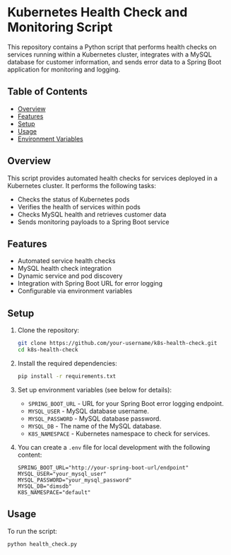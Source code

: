 # Kubernetes Health Check and Monitoring Script

This repository contains a Python script that performs health checks on services running within a Kubernetes cluster, integrates with a MySQL database for customer information, and sends error data to a Spring Boot application for monitoring and logging.

## Table of Contents
- [Overview](#overview)
- [Features](#features)
- [Setup](#setup)
- [Usage](#usage)
- [Environment Variables](#environment-variables)

## Overview
This script provides automated health checks for services deployed in a Kubernetes cluster. It performs the following tasks:
- Checks the status of Kubernetes pods
- Verifies the health of services within pods
- Checks MySQL health and retrieves customer data
- Sends monitoring payloads to a Spring Boot service

## Features
- Automated service health checks
- MySQL health check integration
- Dynamic service and pod discovery
- Integration with Spring Boot URL for error logging
- Configurable via environment variables

## Setup

1. Clone the repository:
   ```bash
   git clone https://github.com/your-username/k8s-health-check.git
   cd k8s-health-check
   ```

2. Install the required dependencies:
   ```bash
   pip install -r requirements.txt
   ```

3. Set up environment variables (see below for details):
   - `SPRING_BOOT_URL` - URL for your Spring Boot error logging endpoint.
   - `MYSQL_USER` - MySQL database username.
   - `MYSQL_PASSWORD` - MySQL database password.
   - `MYSQL_DB` - The name of the MySQL database.
   - `K8S_NAMESPACE` - Kubernetes namespace to check for services.

4. You can create a `.env` file for local development with the following content:
   ```env
   SPRING_BOOT_URL="http://your-spring-boot-url/endpoint"
   MYSQL_USER="your_mysql_user"
   MYSQL_PASSWORD="your_mysql_password"
   MYSQL_DB="dimsdb"
   K8S_NAMESPACE="default"
   ```

## Usage

To run the script:
```bash
python health_check.py
